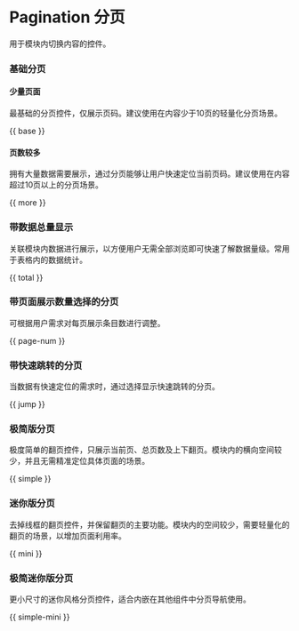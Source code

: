 # Pagination 分页

用于模块内切换内容的控件。

### 基础分页

#### 少量页面
最基础的分页控件，仅展示页码。建议使用在内容少于10页的轻量化分页场景。

{{ base }}

#### 页数较多
拥有大量数据需要展示，通过分页能够让用户快速定位当前页码。建议使用在内容超过10页以上的分页场景。

{{ more }}

### 带数据总量显示
关联模块内数据进行展示，以方便用户无需全部浏览即可快速了解数据量级。常用于表格内的数据统计。

{{ total }}

### 带页面展示数量选择的分页
可根据用户需求对每页展示条目数进行调整。

{{ page-num }}

### 带快速跳转的分页
当数据有快速定位的需求时，通过选择显示快速跳转的分页。

{{ jump }}

### 极简版分页
极度简单的翻页控件，只展示当前页、总页数及上下翻页。模块内的横向空间较少，并且无需精准定位具体页面的场景。

{{ simple }}

### 迷你版分页
去掉线框的翻页控件，并保留翻页的主要功能。模块内的空间较少，需要轻量化的翻页的场景，以增加页面利用率。

{{ mini }}

### 极简迷你版分页
更小尺寸的迷你风格分页控件，适合内嵌在其他组件中分页导航使用。

{{ simple-mini }}

